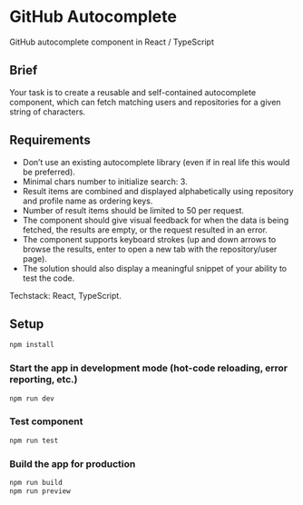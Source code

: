 # GitHub Autocomplete

GitHub autocomplete component in React / TypeScript

## Brief
Your task is to create a reusable and self-contained autocomplete
component, which can fetch matching users and repositories for
a given string of characters.

## Requirements
- Don’t use an existing autocomplete library (even if in real life this would be preferred).
- Minimal chars number to initialize search: 3.
- Result items are combined and displayed alphabetically using repository and profile name as ordering keys.
- Number of result items should be limited to 50 per request.
- The component should give visual feedback for when the data is being fetched, the results are empty, or the request resulted in an error.
- The component supports keyboard strokes (up and down arrows to browse the results, enter to open a new tab with the repository/user page).
- The solution should also display a meaningful snippet of your ability to test the code.

Techstack: React, TypeScript.

## Setup
```bash
npm install
```

### Start the app in development mode (hot-code reloading, error reporting, etc.)
```bash
npm run dev
```


### Test component
```bash
npm run test
```

### Build the app for production
```bash
npm run build
npm run preview
```

